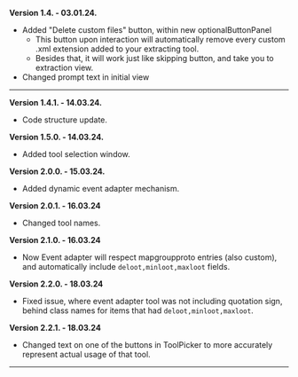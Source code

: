 **Version 1.4. - 03.01.24.**
- Added "Delete custom files" button, within new optionalButtonPanel
    - This button upon interaction will automatically remove every custom .xml extension added to your extracting tool.
    - Besides that, it will work just like skipping button, and take you to extraction view.
- Changed prompt text in initial view
***
**Version 1.4.1. - 14.03.24.**
- Code structure update.

**Version 1.5.0. - 14.03.24.**
- Added tool selection window.

**Version 2.0.0. - 15.03.24.**
- Added dynamic event adapter mechanism.

**Version 2.0.1. - 16.03.24**
- Changed tool names.

**Version 2.1.0. - 16.03.24**
- Now Event adapter will respect mapgroupproto entries (also custom), and automatically include `deloot,minloot,maxloot` fields.

**Version 2.2.0. - 18.03.24**
- Fixed issue, where event adapter tool was not including quotation sign, behind class names for items that had `deloot,minloot,maxloot`.

**Version 2.2.1. - 18.03.24**
- Changed text on one of the buttons in ToolPicker to more accurately represent actual usage of that tool. 

****